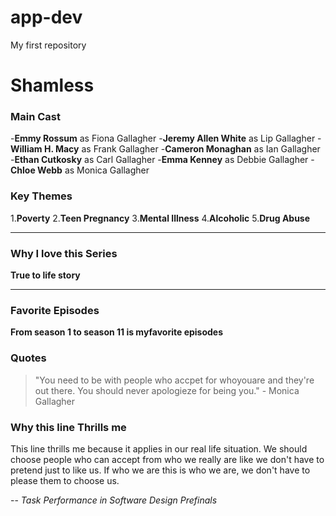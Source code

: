# app-dev
My first repository
# Shamless

### Main Cast

-**Emmy Rossum** as Fiona Gallagher
-**Jeremy Allen White** as Lip Gallagher
-**William H. Macy** as Frank Gallagher
-**Cameron Monaghan** as Ian Gallagher
-**Ethan Cutkosky** as Carl Gallagher
-**Emma Kenney** as Debbie Gallagher
-**Chloe Webb** as Monica Gallagher

### Key Themes

1.**Poverty**
2.**Teen Pregnancy**
3.**Mental Illness**
4.**Alcoholic**
5.**Drug Abuse**

---

### Why I love this Series

**True to life story**

---
### Favorite Episodes

**From season 1 to season 11 is myfavorite episodes**

### Quotes

> "You need to be with people who accpet for whoyouare and they're out there. You should never apologieze for being you." -
Monica Gallagher

### Why this line Thrills me

This line thrills me because it applies in our real life situation. We should choose people who can accept from who we really are like we don't have to pretend just to like us. If who we are this is who we are, we don't have to please them to choose us.

--
*Task Performance in Software Design Prefinals*
